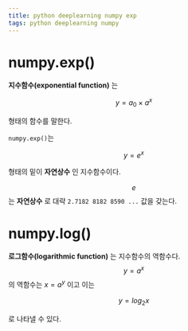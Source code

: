 ```yaml
---
title: python deeplearning numpy exp
tags: python deeplearning numpy
---
```



# numpy.exp()

__지수함수(exponential function)__ 는

$$y = a_0 \times a^x$$

형태의 함수를 말한다.

`numpy.exp()`는 

$$y = e^x$$

형태의 밑이 __자연상수__ 인 지수함수이다.

$$e$$ 는 __자연상수__ 로 대략 `2.7182 8182 8590 ...` 값을 갖는다. 

<!--more-->

# numpy.log()

__로그함수(logarithmic function)__ 는 지수함수의 역함수다.
$$y=a^x$$ 의 역함수는 $x=a^y$ 이고 이는 

$$y=log_2x$$

로 나타낼 수 있다.

